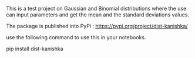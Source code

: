 This is a test project on Gaussian and Binomial distributions where the use can input parameters and get the mean and the standard deviations values. 

The package is published into PyPi : https://pypi.org/project/dist-kanishka/

use the following command to use this in your notebooks. 

pip install dist-kanishka



